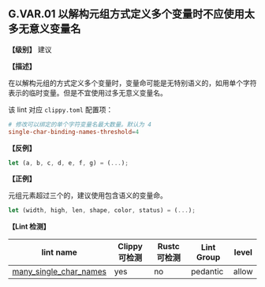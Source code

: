 ## G.VAR.01  以解构元组方式定义多个变量时不应使用太多无意义变量名

**【级别】** 建议

**【描述】**

在以解构元组的方式定义多个变量时，变量命可能是无特别语义的，如用单个字符表示的临时变量。但是不宜使用过多无意义变量名。

该 lint 对应 `clippy.toml` 配置项：

```toml
# 修改可以绑定的单个字符变量名最大数量。默认为 4
single-char-binding-names-threshold=4
```

**【反例】**

```rust
let (a, b, c, d, e, f, g) = (...);
```

**【正例】**

元组元素超过三个的，建议使用包含语义的变量命。

```rust
let (width, high, len, shape, color, status) = (...);
```

**【Lint 检测】**

| lint name                                                    | Clippy 可检测 | Rustc 可检测 | Lint Group | level |
| ------------------------------------------------------------ | ------------- | ------------ | ---------- | ----- |
| [many_single_char_names](https://rust-lang.github.io/rust-clippy/master/#many_single_char_names) | yes           | no           | pedantic   | allow |

